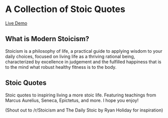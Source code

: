 # A Collection of Stoic Quotes

[Live Demo](https://frosty-haibt-d4366c.netlify.app/)

## What is Modern Stoicism?

Stoicism is a philosophy of life, a practical guide to applying wisdom to your daily choices, focused on living life as a thriving rational being, characterized by excellence in judgement and the fulfilled happiness that is to the mind what robust healthy fitness is to the body.

## Stoic Quotes

Stoic quotes to inspiring living a more stoic life. Featuring teachings from Marcus Aurelius, Seneca, Epictetus, and more. I hope you enjoy! 


(Shout out to /r/Stoicism and The Daily Stoic by Ryan Holiday for inspiration)